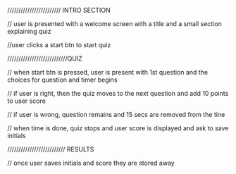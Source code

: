 //////////////////////// INTRO SECTION

// user is presented with a welcome screen with a title and a small section explaining quiz

//user clicks a start btn to start quiz

///////////////////////////QUIZ

// when start btn is pressed, user is present with 1st question and the choices for question and timer begins

// if user is right, then the quiz moves to the next question and add 10 points to user score

// if user is wrong, question remains and 15 secs are removed from the tine

// when time is done, quiz stops and user score is displayed and ask to save initials

////////////////////////// RESULTS

// once user saves initials and score they are stored away
